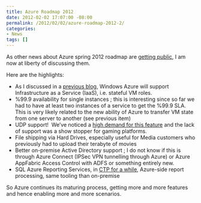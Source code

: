 ```yaml
---
title: Azure Roadmap 2012
date: 2012-02-02 17:07:00 -08:00
permalink: /2012/02/02/azure-roadmap-2012-2/
categories:
- News
tags: []
---
```

<p>As other news about Azure spring 2012 roadmap are <a href="http://www.zdnet.com/blog/microsoft/microsofts-cloud-roadmap-for-2012-whats-on-tap/11522">getting public</a>, I am now at liberty of discussing them.</p>  <p>Here are the highlights:</p>  <ul>   <li>As I discussed in a <a href="http://vincentlauzon.wordpress.com/2012/01/18/iaas-coming-to-windows-azure/">previous blog</a>, Windows Azure will support Infrastructure as a Service (IaaS), i.e. stateful VM roles. </li>    <li>     <div align="left">%99.9 availability for single instances ; this is interesting since so far we had to have at least two instances of a service to get the %99.9 SLA.&#160; This is very likely related to the new ability of Azure to transfer VM state from one server to another (see previous item)</div>   </li>    <li>     <div align="left">UDP support!&#160; We’ve noticed a <a href="http://www.mygreatwindowsazureidea.com/forums/34192-windows-azure-feature-voting/suggestions/400782-udp-endpoints?ref=title">high demand for this feature</a> and the lack of support was a show stopper for gaming platforms.</div>   </li>    <li>     <div align="left">File shipping via Hard Drives, especially useful for Media customers who previously had to upload their terabyte of movies</div>   </li>    <li>     <div align="left">Better on-premise Active Directory support ; I do not know if this is through Azure Connect (IPSec VPN tunnelling through Azure) or Azure AppFabric Access Control with ADFS or something entirely new.</div>   </li>    <li>     <div align="left">SQL Azure Reporting Services, in <a href="http://vincentlauzon.wordpress.com/2011/01/07/7-things-you-need-to-know-about-sql-azure-reporting/">CTP for a while</a>, Azure-side report processing, same tooling than on-premise</div>   </li> </ul> So Azure continues its maturing process, getting more and more features and hence enabling more and more scenarios.